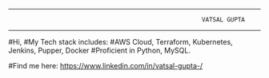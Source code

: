 ----------------------------------------------------------------------------
                                                          VATSAL GUPTA
---------------------------------------------------------------------------

#Hi, 
#My Tech stack includes:
#AWS Cloud, Terraform, Kubernetes, Jenkins, Pupper, Docker
#Proficient in Python, MySQL.

#Find me here: https://www.linkedin.com/in/vatsal-gupta-/
<!--
**vatsalgupta25/vatsalgupta25** is a ✨ _special_ ✨ repository because its `README.md` (this file) appears on your GitHub profile.

Here are some ideas to get you started:

- 🔭 I’m currently working on ...
- 🌱 I’m currently learning ...
- 👯 I’m looking to collaborate on ...
- 🤔 I’m looking for help with ...
- 💬 Ask me about ...
- 📫 How to reach me: ...
- 😄 Pronouns: ...
- ⚡ Fun fact: ...
-->
